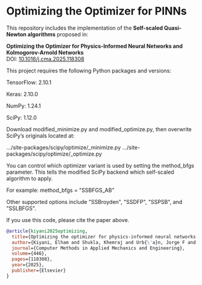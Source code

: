 # Optimizing the Optimizer for PINNs

This repository includes the implementation of the **Self-scaled Quasi-Newton algorithms** proposed in:

**Optimizing the Optimizer for Physics-Informed Neural Networks and Kolmogorov-Arnold Networks**  
DOI: [10.1016/j.cma.2025.118308](https://doi.org/10.1016/j.cma.2025.118308)

This project requires the following Python packages and versions:

TensorFlow: 2.10.1

Keras: 2.10.0

NumPy: 1.24.1

SciPy: 1.12.0


Download modified_minimize.py and modified_optimize.py, then overwrite SciPy’s originals located at:

.../site-packages/scipy/optimize/_minimize.py
.../site-packages/scipy/optimize/_optimize.py

You can control which optimizer variant is used by setting the method_bfgs parameter.
This tells the modified SciPy backend which self-scaled algorithm to apply.

For example:
method_bfgs = "SSBFGS_AB"

Other supported options include "SSBroyden", "SSDFP", "SSPSB", and "SSLBFGS".


If you use this code, please cite the paper above.

```bibtex
@article{kiyani2025optimizing,
  title={Optimizing the optimizer for physics-informed neural networks and Kolmogorov-Arnold networks},
  author={Kiyani, Elham and Shukla, Khemraj and Urb{\'a}n, Jorge F and Darbon, J{\'e}r{\^o}me and Karniadakis, George Em},
  journal={Computer Methods in Applied Mechanics and Engineering},
  volume={446},
  pages={118308},
  year={2025},
  publisher={Elsevier}
}


